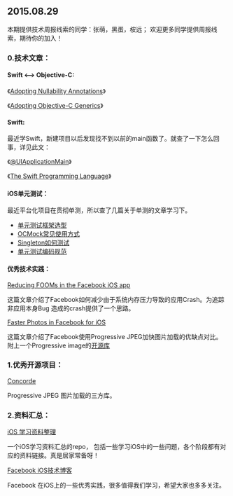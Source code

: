 ## 2015.08.29

本期提供技术周报线索的同学：张萌，黑蛋，桉远； 欢迎更多同学提供周报线索，期待你的加入！

### 0.技术文章：

#### Swift <--> Objective-C:

《[Adopting Nullability Annotations](http://www.miqu.me/blog/2015/04/17/adopting-nullability-annotations/)》

《[Adopting Objective-C Generics](http://www.miqu.me/blog/2015/06/09/adopting-objectivec-generics/)》


#### Swift:

最近学Swift，新建项目以后发现找不到以前的main函数了。就查了一下怎么回事，详见此文：

《[@UIApplicationMain](http://swifter.tips/uiapplicationmain/)》

《[The Swift Programming Language](http://wiki.jikexueyuan.com/project/swift/)》


#### iOS单元测试：
最近平台化项目在贯彻单测，所以查了几篇关于单测的文章学习下。

* [单元测试框架选型](http://zixun.github.io/blog/2015/04/11/iosdan-yuan-ce-shi-xi-lie-dan-yuan-ce-shi-kuang-jia-xuan-xing/)
* [OCMock常见使用方式](http://zixun.github.io/blog/2015/04/16/iosdan-yuan-ce-shi-xi-lie-yi-ocmockchang-jian-shi-yong-fang-shi/)
* [Singleton如何测试](http://zixun.github.io/blog/2015/04/16/iosdan-yuan-ce-shi-xi-lie-singletonru-he-ce-shi/)
* [单元测试编码规范](http://zixun.github.io/blog/2015/04/16/iosdan-yuan-ce-shi-xi-lie-dan-yuan-ce-shi-bian-ma-gui-fan/)


#### 优秀技术实践：

[Reducing FOOMs in the Facebook iOS app](https://code.facebook.com/posts/1146930688654547/reducing-fooms-in-the-facebook-ios-app/?utm_campaign=iOS%2BDev%2BWeekly&utm_medium=email&utm_source=iOS_Dev_Weekly_Issue_213)

这篇文章介绍了Facebook如何减少由于系统内存压力导致的应用Crash。为追踪非应用本身Bug 造成的crash提供了一个思路。

[Faster Photos in Facebook for iOS](https://code.facebook.com/posts/857662304298232/faster-photos-in-facebook-for-ios/)

这篇文章介绍了Facebook使用Progressive JPEG加快图片加载的优缺点对比。附上一个Progressive image的[开源库](https://github.com/contentful-labs/Concorde)

### 1.优秀开源项目：

[Concorde](https://github.com/contentful-labs/Concorde)

Progressive JPEG 图片加载的三方库。

### 2.资料汇总：

[iOS 学习资料整理](https://github.com/Aufree/trip-to-iOS)

一个iOS学习资料汇总的repo， 包括一些学习iOS中的一些问题，各个阶段都有对应的资料链接。真是居家常备呀！

[Facebook iOS技术博客](https://code.facebook.com/ios/)

Facebook 在iOS上的一些优秀实践，很多值得我们学习，希望大家也多多关注。
